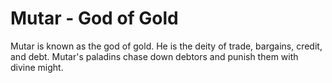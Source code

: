 # Mutar - God of Gold

Mutar is known as the god of gold. He is the deity of trade, bargains, credit, and debt. Mutar's paladins chase down debtors and punish them with divine might.